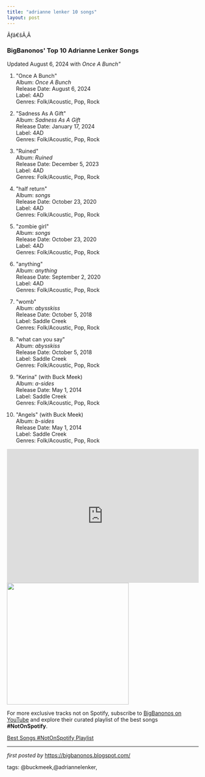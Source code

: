 ```yaml
---
title: "adrianne lenker 10 songs"
layout: post
---
```

<p>Ãƒâ€šÃ‚Â </p>
<h3><strong>BigBanonos' Top 10 Adrianne Lenker Songs</strong></h3>
<p>Updated August 6, 2024 with <i>Once A Bunch"</i></p>
<ol>
<li><p>"Once A Bunch"<br />Album: <em>Once A Bunch</em><br />Release Date: August 6, 2024<br />Label: 4AD<br />Genres: Folk/Acoustic, Pop, Rock</p></li>
<li><p>"Sadness As A Gift"<br />Album: <em>Sadness As A Gift</em><br />Release Date: January 17, 2024<br />Label: 4AD<br />Genres: Folk/Acoustic, Pop, Rock</p></li>
<li><p>"Ruined"<br />Album: <em>Ruined</em><br />Release Date: December 5, 2023<br />Label: 4AD<br />Genres: Folk/Acoustic, Pop, Rock</p></li>
<li><p>"half return"<br />Album: <em>songs</em><br />Release Date: October 23, 2020<br />Label: 4AD<br />Genres: Folk/Acoustic, Pop, Rock</p></li>
<li><p>"zombie girl"<br />Album: <em>songs</em><br />Release Date: October 23, 2020<br />Label: 4AD<br />Genres: Folk/Acoustic, Pop, Rock</p></li>
<li><p>"anything"<br />Album: <em>anything</em><br />Release Date: September 2, 2020<br />Label: 4AD<br />Genres: Folk/Acoustic, Pop, Rock</p></li>
<li><p>"womb"<br />Album: <em>abysskiss</em><br />Release Date: October 5, 2018<br />Label: Saddle Creek<br />Genres: Folk/Acoustic, Pop, Rock</p></li>
<li><p>"what can you say"<br />Album: <em>abysskiss</em><br />Release Date: October 5, 2018<br />Label: Saddle Creek<br />Genres: Folk/Acoustic, Pop, Rock</p></li>
<li><p>"Kerina" (with Buck Meek)<br />Album: <em>a-sides</em><br />Release Date: May 1, 2014<br />Label: Saddle Creek<br />Genres: Folk/Acoustic, Pop, Rock</p></li>
<li><p>"Angels" (with Buck Meek)<br />Album: <em>b-sides</em><br />Release Date: May 1, 2014<br />Label: Saddle Creek<br />Genres: Folk/Acoustic, Pop, Rock</p></li>
</ol>
<iframe allow="autoplay; clipboard-write; encrypted-media; fullscreen; picture-in-picture" allowfullscreen="" frameborder="0" height="352" loading="lazy" src="https://open.spotify.com/embed/playlist/6oBYaKOYnHflGE5oSBheLM?utm_source=generator" width="100%"></iframe>
<div class="separator">
<a href="https://upload.wikimedia.org/wikipedia/commons/thumb/4/40/Big_Thief_-_Haldern_Pop_Festival_2018-4.jpg/1200px-Big_Thief_-_Haldern_Pop_Festival_2018-4.jpg" >
<img alt="" border="0" data-original-height="1024" data-original-width="1548" src="https://upload.wikimedia.org/wikipedia/commons/thumb/4/40/Big_Thief_-_Haldern_Pop_Festival_2018-4.jpg/1200px-Big_Thief_-_Haldern_Pop_Festival_2018-4.jpg" width="320" />
</a>
</div>


<!--Subscribe and Playlist Links-->
<div>
    <p>For more exclusive tracks not on Spotify, subscribe to <a href="https://www.youtube.com/@BigBanonos" target="_blank">BigBanonos on YouTube</a> and explore their curated playlist of the best songs <strong>#NotOnSpotify</strong>.</p>
    <p><a href="https://www.youtube.com/playlist?list=PLtuNtuTatqI0kFahUCbtbfenC_ET5O_tr" target="_blank">Best Songs #NotOnSpotify Playlist<br /></a></p></div>

<hr />

<p><em>first posted by</em> <a href="https://bigbanonos.blogspot.com/" rel="noopener" target="_new">https://bigbanonos.blogspot.com/</a></p>

<p>tags: @buckmeek,@adriannelenker,</p>
